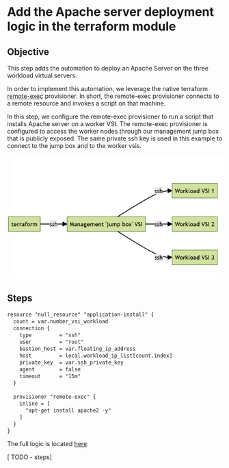 # Add the Apache server deployment logic in the terraform module

## Objective

This step adds the automation to deploy an Apache Server on the three
workload virtual servers.

In order to implement this automation, we leverage the native terraform
[remote-exec](https://developer.hashicorp.com/terraform/language/resources/provisioners/remote-exec) provisioner. In short, the remote-exec provisioner connects to a
remote resource and invokes a script on that machine.

In this step, we configure the remote-exec provisioner to run a script
that installs Apache server on a worker VSI. The remote-exec provisioner
is configured to access the worker nodes through our management jump box
that is publicly exposed. The same private ssh key is used in this
example to connect to the jump box and to the worker vsis.

![](../images/part-2/media/image21.png)

## Steps

```hcl
resource "null_resource" "application-install" {
  count = var.number_vsi_workload
  connection {
    type         = "ssh"
    user         = "root"
    bastion_host = var.floating_ip_address
    host         = local.workload_ip_list[count.index]
    private_key  = var.ssh_private_key
    agent        = false
    timeout      = "15m"
  }

  provisioner "remote-exec" {
    inline = [
      "apt-get install apache2 -y"
    ]
  }
}
```

The full logic is located [here](https://github.com/IBM/infra-to-app-with-landing-zone/tree/main/app-install).

[ TODO - steps]